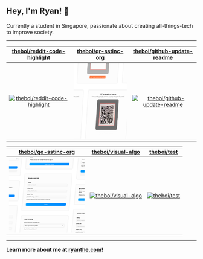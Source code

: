 ## Hey, I'm Ryan! 👋

Currently a student in Singapore, passionate about creating all-things-tech to improve society.

---

| [theboi/reddit-code-highlight](https://github.com/theboi/reddit-code-highlight) | [theboi/qr-sstinc-org](https://github.com/theboi/qr-sstinc-org) | [theboi/github-update-readme](https://github.com/theboi/github-update-readme) |
| :-: | :-: | :-: |
| <a href="https://github.com/theboi/reddit-code-highlight"><img src="https://github.com/theboi/theboi/raw/master/DISPLAY.jpg" alt="theboi/reddit-code-highlight" title="theboi/reddit-code-highlight" width="200" height="200"></a> | <a href="https://github.com/theboi/qr-sstinc-org"><img src="https://github.com/theboi/qr-sstinc-org/raw/master/DISPLAY.jpg" alt="theboi/qr-sstinc-org" title="theboi/qr-sstinc-org" width="200" height="200"></a> | <a href="https://github.com/theboi/github-update-readme"><img src="https://github.com/theboi/github-update-readme/raw/master/DISPLAY.jpg" alt="theboi/github-update-readme" title="theboi/github-update-readme" width="200" height="200"></a> |

| [theboi/go-sstinc-org](https://github.com/theboi/go-sstinc-org) | [theboi/visual-algo](https://github.com/theboi/visual-algo) | [theboi/test](https://github.com/theboi/test) |
| :-: | :-: | :-: |
| <a href="https://github.com/theboi/go-sstinc-org"><img src="https://github.com/theboi/go-sstinc-org/raw/master/DISPLAY.jpg" alt="theboi/go-sstinc-org" title="theboi/go-sstinc-org" width="200" height="200"></a> | <a href="https://github.com/theboi/visual-algo"><img src="https://github.com/theboi/theboi/raw/master/DISPLAY.jpg" alt="theboi/visual-algo" title="theboi/visual-algo" width="200" height="200"></a> | <a href="https://github.com/theboi/test"><img src="https://github.com/theboi/theboi/raw/master/DISPLAY.jpg" alt="theboi/test" title="theboi/test" width="200" height="200"></a> |



---

**Learn more about me at [ryanthe.com](https://www.ryanthe.com)!**